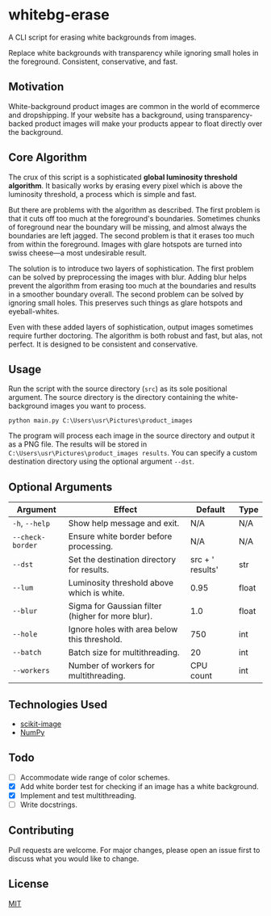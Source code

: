 # whitebg-erase
A CLI script for erasing white backgrounds from images.

Replace white backgrounds with transparency while ignoring small holes in the foreground. Consistent, conservative, and fast.

## Motivation
White-background product images are common in the world of ecommerce and dropshipping. If your website has a background, using transparency-backed product images will make your products appear to float directly over the background.

## Core Algorithm

The crux of this script is a sophisticated **global luminosity threshold algorithm**. It basically works by erasing every pixel which is above the luminosity threshold, a process which is simple and fast.

But there are problems with the algorithm as described. The first problem is that it cuts off too much at the foreground's boundaries. Sometimes chunks of foreground near the boundary will be missing, and almost always the boundaries are left jagged. The second problem is that it erases too much from within the foreground. Images with glare hotspots are turned into swiss cheese&mdash;a most undesirable result.

The solution is to introduce two layers of sophistication. The first problem can be solved by preprocessing the images with blur. Adding blur helps prevent the algorithm from erasing too much at the boundaries and results in a smoother boundary overall. The second problem can be solved by ignoring small holes. This preserves such things as glare hotspots and eyeball-whites.

Even with these added layers of sophistication, output images sometimes require further doctoring. The algorithm is both robust and fast, but alas, not perfect. It is designed to be consistent and conservative.

## Usage
Run the script with the source directory (`src`) as its sole positional argument. The source directory is the directory containing the white-background images you want to process.

```shell
python main.py C:\Users\usr\Pictures\product_images
```

The program will process each image in the source directory and output it as a PNG file. The results will be stored in `C:\Users\usr\Pictures\product_images results`. You can specify a custom destination directory using the optional argument `--dst`.

## Optional Arguments

| Argument         | Effect                                            | Default                  | Type  |
| ---------------- | ------------------------------------------------- | ------------------------ | ----- |
| `-h`, `--help`   | Show help message and exit.                       | N/A                      | N/A   |
| `--check-border` | Ensure white border before processing.            | N/A                      | N/A   |
| `--dst`          | Set the destination directory for results.        | src + ' results'         | str   |
| `--lum   `       | Luminosity threshold above which is white.        | 0.95                     | float |
| `--blur`         | Sigma for Gaussian filter (higher for more blur). | 1.0                      | float |
| `--hole`         | Ignore holes with area below this threshold.      | 750                      | int   |
| `--batch`        | Batch size for multithreading.                    | 20                       | int   |
| `--workers`      | Number of workers for multithreading.             | CPU count                | int   |

## Technologies Used
- [scikit-image](https://scikit-image.org/)
- [NumPy](https://numpy.org/)

## Todo
- [ ] Accommodate wide range of color schemes.
- [X] Add white border test for checking if an image has a white background.
- [X] Implement and test multithreading.
- [ ] Write docstrings.

## Contributing
Pull requests are welcome. For major changes, please open an issue first to discuss what you would like to change.

## License
[MIT](https://choosealicense.com/licenses/mit/)
